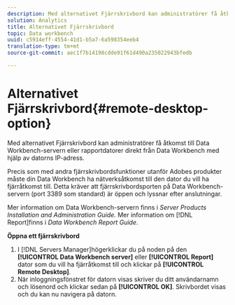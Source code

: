 ```yaml
---
description: Med alternativet Fjärrskrivbord kan administratörer få åtkomst till Data Workbench-servern eller rapportdatorer direkt från Data Workbench med hjälp av datorns IP-adress.
solution: Analytics
title: Alternativet Fjärrskrivbord
topic: Data workbench
uuid: c5914eff-4554-41d1-b5a7-6a598354eeb4
translation-type: tm+mt
source-git-commit: aec1f7b14198cdde91f61d490a235022943bfedb

---
```



# Alternativet Fjärrskrivbord{#remote-desktop-option}

Med alternativet Fjärrskrivbord kan administratörer få åtkomst till Data Workbench-servern eller rapportdatorer direkt från Data Workbench med hjälp av datorns IP-adress.

Precis som med andra fjärrskrivbordsfunktioner utanför Adobes produkter måste din Data Workbench ha nätverksåtkomst till den dator du vill ha fjärråtkomst till. Detta kräver att fjärrskrivbordsporten på Data Workbench-servern (port 3389 som standard) är öppen och lyssnar efter anslutningar.

Mer information om Data Workbench-servern finns i *Server Products Installation and Administration Guide.* Mer information om [!DNL Report]finns i *Data Workbench Report Guide*.

**Öppna ett fjärrskrivbord**

1. I [!DNL Servers Manager]högerklickar du på noden på den **[!UICONTROL Data Workbench server]** eller **[!UICONTROL Report]** dator som du vill ha fjärråtkomst till och klickar på **[!UICONTROL Remote Desktop]**.
1. När inloggningsfönstret för datorn visas skriver du ditt användarnamn och lösenord och klickar sedan på **[!UICONTROL OK]**. Skrivbordet visas och du kan nu navigera på datorn.

